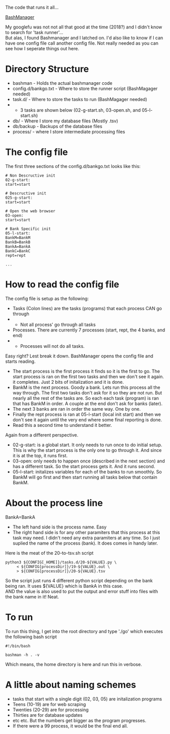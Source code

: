 The code that runs it all...

[BashManager](https://github.com/lingtalfi/bashmanager)


My googlefu was not not all that good at the time (2018?) and I didn't know to search for 'task runner'...  
But alas, I found Bashmanager and I latched on.
I'd also like to know if I can have one config file call another config file.  Not really needed as you can see how I seperate things out here.

# Directory Structure
* bashman - Holds the actual bashmanager code
* config.d/bankgo.txt - Where to store the runner script (BashMagager needed)
* task.d/ - Where to store the tasks to run (BashMagager needed)
* * 3 tasks are shown below (02-g-start.sh, 03-open.sh, and 05-l-start.sh)
* db/ - Where I store my database files (Mostly .tsv)
* db/backup - Backups of the database files
* process/ - where I store intermediate processing files

# The config file
The first three sections of the config.d/bankgo.txt looks like this:
```
# Non Descructive init
02-g-start:
start=start

# Descructive init
025-g-start:
start=start

# Open the web browser
03-open:
start=start

# Bank Specific init
05-l-start:
BankM=BankM
BankB=BankB
BankA=BankA
BankC=BankC
rept=rept

...
```
# How to read the config file
The config file is setup as the following:
* Tasks (Colon lines) are the tasks (programs) that each process CAN go through
* * Not all process' go through all tasks
* Processes.  There are currently 7 processes (start, rept, the 4 banks, and end)
* * Processes will not do all tasks.  

Easy right?  Lest break it down.  BashManager opens the config file and starts reading.  
* The start process is the first process it finds so it is the first to go.  The start process is ran on the first two tasks and then we don't see it again.  it completes.  Just 2 bits of initalization and it is done.
* BankM is the next process.  Goody a bank.  Lets run this process all the way through.  The first two tasks don't ask for it so they are not run.  But nearly all the rest of the tasks are.  So each each task (program) is ran that has BankM in order.  A couple at the end don't ask for banks (later).
* The next 3 banks are ran in order the same way.  One by one.
* Finally the rept process is ran at 05-l-start (local init start) and then we don't see it again until the very end where some final reporting is done.
* Read this a second time to understand it better.

Again from a different perspective.
* 02-g-start: is a global start.  It only needs to run once to do initial setup.  This is why the start process is the only one to go through it.  And since it is at the top, it runs first.
* 03-open: only needs to happen once (described in the next section) and has a different task.  So the start process gets it.  And it runs second.
* 05-l-start: initalizes variables for each of the banks to run smoothly.  So BankM will go first and then start running all tasks below that contain BankM.

# About the process line
BankA=BankA
* The left hand side is the process name.  Easy
* The right hand side is for any other paramiters that this process at this task may need.  I didn't need any extra paramiters at any time.  So I just suplied the name of the process (bank).  It does comes in handy later.

Here is the meat of the 20-to-tsv.sh script
```
python3 ${CONFIG[_HOME]}/tasks.d/20-${VALUE}.py \
	 < ${CONFIG[processDir]}/19-${VALUE}.out \
	 > ${CONFIG[processDir]}/20-${VALUE}.tsv
```
So the script just runs 4 different python script depending on the bank being ran.  It uses ${VALUE} which is BankA in this case.  
AND the value is also used to put the output and error stuff into files with the bank name in it!  Neat.

# To run
To run this thing, I get into the root directory and type './go' which executes the following bash script
```
#!/bin/bash

bashman -h . -v
```
Which means, the home directory is here and run this in verbose.


# A little about naming schemes
* tasks that start with a single digit (02, 03, 05) are initalization programs
* Teens (10-19) are for web scraping
* Twenties (20-29) are for processing
* Thirties are for database updates
* etc etc.  But the numbers get bigger as the program progresses.
* If there were a 99 process, it would be the final end all.
